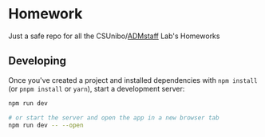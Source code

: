 # Homework
Just a safe repo for all the CSUnibo/[ADMstaff](students.cs.unibo.it) Lab's Homeworks

## Developing

Once you've created a project and installed dependencies with `npm install` (or `pnpm install` or `yarn`), start a development server:

```bash
npm run dev

# or start the server and open the app in a new browser tab
npm run dev -- --open
```
